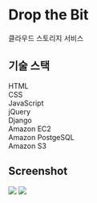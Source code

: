 # Drop the Bit
클라우드 스토리지 서비스

## 기술 스택
HTML<br>
CSS<br>
JavaScript<br>
jQuery<br>
Django<br>
Amazon EC2<br>
Amazon PostgeSQL<br>
Amazon S3<br>


## Screenshot
<div>
  <img src="https://user-images.githubusercontent.com/19388573/85133014-dce27300-b274-11ea-9b8f-ac442b4af3a2.png">
  <img src="https://user-images.githubusercontent.com/19388573/85133609-f9cb7600-b275-11ea-8349-36c9b715925e.png">
</div>
